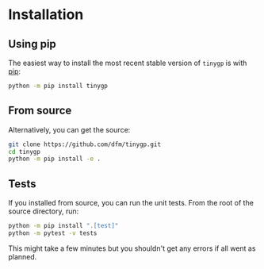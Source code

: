 # Installation

## Using pip

The easiest way to install the most recent stable version of `tinygp` is
with [pip](http://www.pip-installer.org/):

```bash
python -m pip install tinygp
```

## From source

Alternatively, you can get the source:

```bash
git clone https://github.com/dfm/tinygp.git
cd tinygp
python -m pip install -e .
```

## Tests

If you installed from source, you can run the unit tests. From the root of the
source directory, run:

```bash
python -m pip install ".[test]"
python -m pytest -v tests
```

This might take a few minutes but you shouldn't get any errors if all went
as planned.
